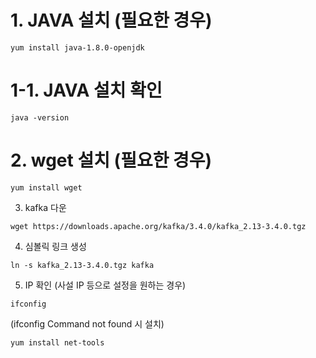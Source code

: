 # 1. JAVA 설치 (필요한 경우)

```
yum install java-1.8.0-openjdk
```

# 1-1. JAVA 설치 확인
```
java -version
```

# 2. wget 설치 (필요한 경우)
```
yum install wget
```


3. kafka 다운

```
wget https://downloads.apache.org/kafka/3.4.0/kafka_2.13-3.4.0.tgz
```


4. 심볼릭 링크 생성

```
ln -s kafka_2.13-3.4.0.tgz kafka
```


5. IP 확인 (사설 IP 등으로 설정을 원하는 경우)

```
ifconfig
```

(ifconfig Command not found 시 설치)
```
yum install net-tools
```
